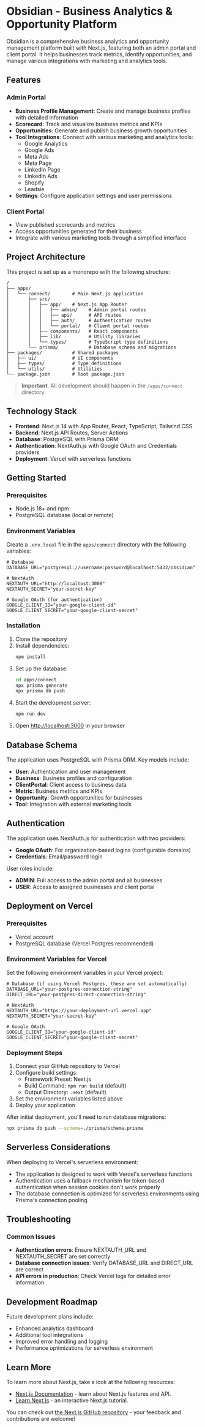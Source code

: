 # Obsidian - Business Analytics & Opportunity Platform

Obsidian is a comprehensive business analytics and opportunity management platform built with Next.js, featuring both an admin portal and client portal. It helps businesses track metrics, identify opportunities, and manage various integrations with marketing and analytics tools.

## Features

### Admin Portal
- **Business Profile Management**: Create and manage business profiles with detailed information
- **Scorecard**: Track and visualize business metrics and KPIs
- **Opportunities**: Generate and publish business growth opportunities
- **Tool Integrations**: Connect with various marketing and analytics tools:
  - Google Analytics
  - Google Ads
  - Meta Ads
  - Meta Page
  - LinkedIn Page
  - LinkedIn Ads
  - Shopify
  - Leadsie
- **Settings**: Configure application settings and user permissions

### Client Portal
- View published scorecards and metrics
- Access opportunities generated for their business
- Integrate with various marketing tools through a simplified interface

## Project Architecture

This project is set up as a monorepo with the following structure:

```
/
├── apps/
│   └── connect/        # Main Next.js application
│       ├── src/
│       │   ├── app/    # Next.js App Router
│       │   │   ├── admin/    # Admin portal routes
│       │   │   ├── api/      # API routes
│       │   │   ├── auth/     # Authentication routes
│       │   │   └── portal/   # Client portal routes
│       │   ├── components/   # React components
│       │   ├── lib/          # Utility libraries
│       │   └── types/        # TypeScript type definitions
│       └── prisma/           # Database schema and migrations
├── packages/           # Shared packages
│   ├── ui/             # UI components
│   ├── types/          # Type definitions
│   └── utils/          # Utilities
└── package.json        # Root package.json
```

> **Important**: All development should happen in the `/apps/connect` directory.

## Technology Stack

- **Frontend**: Next.js 14 with App Router, React, TypeScript, Tailwind CSS
- **Backend**: Next.js API Routes, Server Actions
- **Database**: PostgreSQL with Prisma ORM
- **Authentication**: NextAuth.js with Google OAuth and Credentials providers
- **Deployment**: Vercel with serverless functions

## Getting Started

### Prerequisites
- Node.js 18+ and npm
- PostgreSQL database (local or remote)

### Environment Variables
Create a `.env.local` file in the `apps/connect` directory with the following variables:

```
# Database
DATABASE_URL="postgresql://username:password@localhost:5432/obsidian"

# NextAuth
NEXTAUTH_URL="http://localhost:3000"
NEXTAUTH_SECRET="your-secret-key"

# Google OAuth (for authentication)
GOOGLE_CLIENT_ID="your-google-client-id"
GOOGLE_CLIENT_SECRET="your-google-client-secret"
```

### Installation

1. Clone the repository
2. Install dependencies:
   ```bash
   npm install
   ```
3. Set up the database:
   ```bash
   cd apps/connect
   npx prisma generate
   npx prisma db push
   ```
4. Start the development server:
   ```bash
   npm run dev
   ```
5. Open [http://localhost:3000](http://localhost:3000) in your browser

## Database Schema

The application uses PostgreSQL with Prisma ORM. Key models include:

- **User**: Authentication and user management
- **Business**: Business profiles and configuration
- **ClientPortal**: Client access to business data
- **Metric**: Business metrics and KPIs
- **Opportunity**: Growth opportunities for businesses
- **Tool**: Integration with external marketing tools

## Authentication

The application uses NextAuth.js for authentication with two providers:
- **Google OAuth**: For organization-based logins (configurable domains)
- **Credentials**: Email/password login

User roles include:
- **ADMIN**: Full access to the admin portal and all businesses
- **USER**: Access to assigned businesses and client portal

## Deployment on Vercel

### Prerequisites
- Vercel account
- PostgreSQL database (Vercel Postgres recommended)

### Environment Variables for Vercel
Set the following environment variables in your Vercel project:

```
# Database (if using Vercel Postgres, these are set automatically)
DATABASE_URL="your-postgres-connection-string"
DIRECT_URL="your-postgres-direct-connection-string"

# NextAuth
NEXTAUTH_URL="https://your-deployment-url.vercel.app"
NEXTAUTH_SECRET="your-secret-key"

# Google OAuth
GOOGLE_CLIENT_ID="your-google-client-id"
GOOGLE_CLIENT_SECRET="your-google-client-secret"
```

### Deployment Steps
1. Connect your GitHub repository to Vercel
2. Configure build settings:
   - Framework Preset: Next.js
   - Build Command: `npm run build` (default)
   - Output Directory: `.next` (default)
3. Set the environment variables listed above
4. Deploy your application

After initial deployment, you'll need to run database migrations:
```bash
npx prisma db push --schema=./prisma/schema.prisma
```

## Serverless Considerations

When deploying to Vercel's serverless environment:
- The application is designed to work with Vercel's serverless functions
- Authentication uses a fallback mechanism for token-based authentication when session cookies don't work properly
- The database connection is optimized for serverless environments using Prisma's connection pooling

## Troubleshooting

### Common Issues
- **Authentication errors**: Ensure NEXTAUTH_URL and NEXTAUTH_SECRET are set correctly
- **Database connection issues**: Verify DATABASE_URL and DIRECT_URL are correct
- **API errors in production**: Check Vercel logs for detailed error information

## Development Roadmap

Future development plans include:
- Enhanced analytics dashboard
- Additional tool integrations
- Improved error handling and logging
- Performance optimizations for serverless environment

## Learn More

To learn more about Next.js, take a look at the following resources:

- [Next.js Documentation](https://nextjs.org/docs) - learn about Next.js features and API.
- [Learn Next.js](https://nextjs.org/learn) - an interactive Next.js tutorial.

You can check out [the Next.js GitHub repository](https://github.com/vercel/next.js) - your feedback and contributions are welcome!
